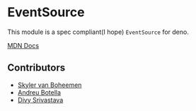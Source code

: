 # EventSource

This module is a spec compliant(I hope) `EventSource` for deno.

[MDN Docs](https://developer.mozilla.org/en-US/docs/Web/API/EventSource)

## Contributors

- [Skyler van Boheemen](https://github.com/mierenmanz)
- [Andreu Botella](https://github.com/andreubotella)
- [Divy Srivastava](https://github.com/littledivy)
